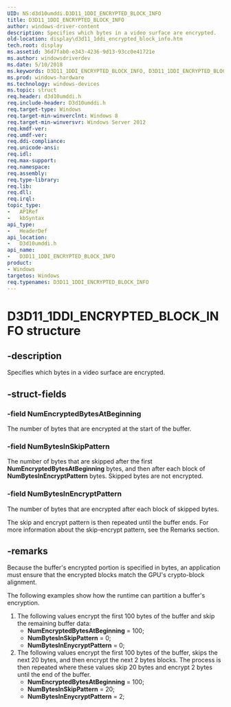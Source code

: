```yaml
---
UID: NS:d3d10umddi.D3D11_1DDI_ENCRYPTED_BLOCK_INFO
title: D3D11_1DDI_ENCRYPTED_BLOCK_INFO
author: windows-driver-content
description: Specifies which bytes in a video surface are encrypted.
old-location: display\d3d11_1ddi_encrypted_block_info.htm
tech.root: display
ms.assetid: 36d7fab0-e343-4236-9d13-93cc0e41721e
ms.author: windowsdriverdev
ms.date: 5/10/2018
ms.keywords: D3D11_1DDI_ENCRYPTED_BLOCK_INFO, D3D11_1DDI_ENCRYPTED_BLOCK_INFO structure [Display Devices], d3d10umddi/D3D11_1DDI_ENCRYPTED_BLOCK_INFO, display.d3d11_1ddi_encrypted_block_info
ms.prod: windows-hardware
ms.technology: windows-devices
ms.topic: struct
req.header: d3d10umddi.h
req.include-header: D3d10umddi.h
req.target-type: Windows
req.target-min-winverclnt: Windows 8
req.target-min-winversvr: Windows Server 2012
req.kmdf-ver: 
req.umdf-ver: 
req.ddi-compliance: 
req.unicode-ansi: 
req.idl: 
req.max-support: 
req.namespace: 
req.assembly: 
req.type-library: 
req.lib: 
req.dll: 
req.irql: 
topic_type:
-	APIRef
-	kbSyntax
api_type:
-	HeaderDef
api_location:
-	D3d10umddi.h
api_name:
-	D3D11_1DDI_ENCRYPTED_BLOCK_INFO
product:
- Windows
targetos: Windows
req.typenames: D3D11_1DDI_ENCRYPTED_BLOCK_INFO
---
```


# D3D11_1DDI_ENCRYPTED_BLOCK_INFO structure


## -description


Specifies which bytes in a video surface are encrypted.


## -struct-fields




### -field NumEncryptedBytesAtBeginning

The number of bytes that are encrypted at the start of the buffer.


### -field NumBytesInSkipPattern

The number of bytes that are skipped after the first <b>NumEncryptedBytesAtBeginning</b> bytes, and then after each block of <b>NumBytesInEncryptPattern</b> bytes. Skipped bytes are not encrypted.


### -field NumBytesInEncryptPattern

The number of bytes that are encrypted after each block of skipped bytes.

The skip and encrypt pattern is then repeated until the buffer ends. For more information about the skip-encrypt pattern, see the Remarks section.


## -remarks



Because the buffer's encrypted portion is specified in bytes, an application must ensure that the encrypted blocks match the GPU's crypto-block alignment.

The following examples show how the runtime can partition a buffer's encryption.

<ol>
<li>The following values encrypt the first 100 bytes of the buffer and skip the remaining buffer data:<ul>
<li><b>NumEncryptedBytesAtBeginning</b> = 100;</li>
<li><b>NumBytesInSkipPattern</b> = 0;</li>
<li><b>NumBytesInEnycryptPattern</b> = 0;</li>
</ul>
</li>
<li>The following values encrypt the first 100 bytes of the buffer, skips the next 20 bytes, and then encrypt the next 2 bytes blocks. The process is then repeated where these values skip 20 bytes and encrypt 2 bytes until the end of the buffer.<ul>
<li><b>NumEncryptedBytesAtBeginning</b> = 100;</li>
<li><b>NumBytesInSkipPattern</b> = 20;</li>
<li><b>NumBytesInEnycryptPattern</b> = 2;</li>
</ul>
</li>
</ol>



